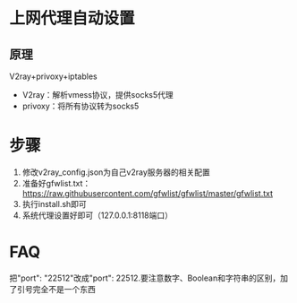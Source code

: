 # 上网代理自动设置

## 原理

V2ray+privoxy+iptables

+ V2ray：解析vmess协议，提供socks5代理
+ privoxy：将所有协议转为socks5

# 步骤

1. 修改v2ray_config.json为自己v2ray服务器的相关配置
2. 准备好gfwlist.txt：https://raw.githubusercontent.com/gfwlist/gfwlist/master/gfwlist.txt
3. 执行install.sh即可
4. 系统代理设置好即可（127.0.0.1:8118端口）

# FAQ
把"port": "22512"改成"port": 22512.要注意数字、Boolean和字符串的区别，加了引号完全不是一个东西

